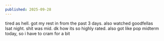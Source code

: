 ```yaml
---
published: 2025-09-28
---
```


tired as hell. got my rest in from the past 3 days. also watched goodfellas lsat night. shit was mid. dk how its so highly rated. also got like pop midterm today, so i have to cram for a bit 
